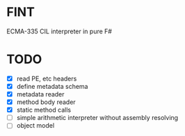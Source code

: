 # FINT

ECMA-335 CIL interpreter in pure F#

# TODO
- [x] read PE, etc headers
- [x] define metadata schema
- [x] metadata reader
- [x] method body reader
- [x] static method calls
- [ ] simple arithmetic interpreter without assembly resolving
- [ ] object model
